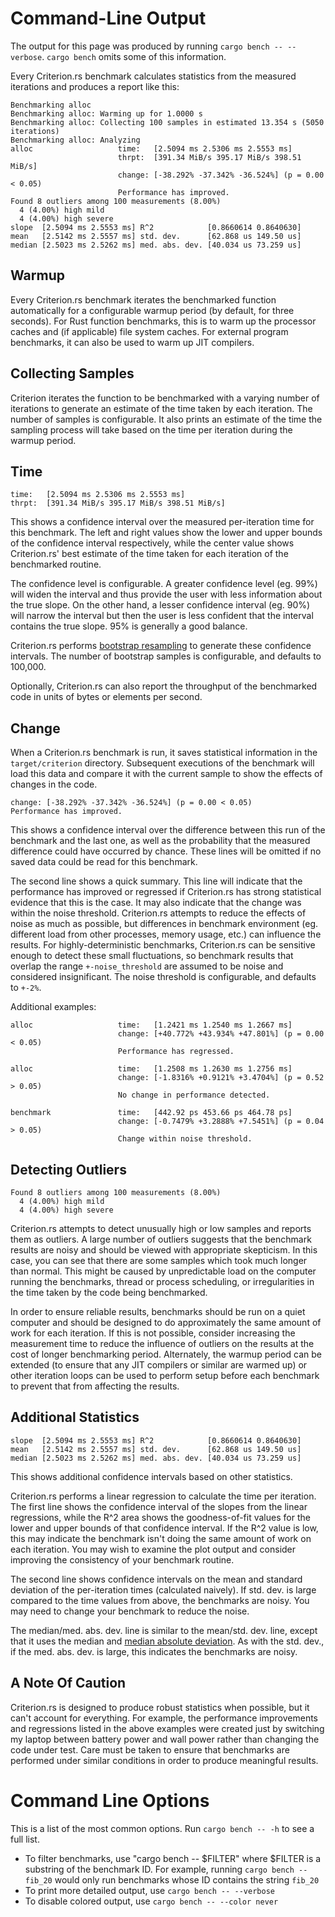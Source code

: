 # Command-Line Output

The output for this page was produced by running `cargo bench -- --verbose`.
`cargo bench` omits some of this information.

Every Criterion.rs benchmark calculates statistics from the measured iterations and produces a report like this:

```
Benchmarking alloc
Benchmarking alloc: Warming up for 1.0000 s
Benchmarking alloc: Collecting 100 samples in estimated 13.354 s (5050 iterations)
Benchmarking alloc: Analyzing
alloc                   time:   [2.5094 ms 2.5306 ms 2.5553 ms]
                        thrpt:  [391.34 MiB/s 395.17 MiB/s 398.51 MiB/s]
                        change: [-38.292% -37.342% -36.524%] (p = 0.00 < 0.05)
                        Performance has improved.
Found 8 outliers among 100 measurements (8.00%)
  4 (4.00%) high mild
  4 (4.00%) high severe
slope  [2.5094 ms 2.5553 ms] R^2            [0.8660614 0.8640630]
mean   [2.5142 ms 2.5557 ms] std. dev.      [62.868 us 149.50 us]
median [2.5023 ms 2.5262 ms] med. abs. dev. [40.034 us 73.259 us]
```

## Warmup

Every Criterion.rs benchmark iterates the benchmarked function automatically for a configurable warmup period (by default, for three seconds). For Rust function benchmarks, this is to warm up the processor caches and (if applicable) file system caches. For external program benchmarks, it can also be used to warm up JIT compilers.

## Collecting Samples

Criterion iterates the function to be benchmarked with a varying number of iterations to generate an estimate of the time taken by each iteration. The number of samples is configurable. It also prints an estimate of the time the sampling process will take based on the time per iteration during the warmup period.

## Time
```
time:   [2.5094 ms 2.5306 ms 2.5553 ms]
thrpt:  [391.34 MiB/s 395.17 MiB/s 398.51 MiB/s]
```

This shows a confidence interval over the measured per-iteration time for this benchmark. The left and right values show the lower and upper bounds of the confidence interval respectively, while the center value shows Criterion.rs' best estimate of the time taken for each iteration of the benchmarked routine.

The confidence level is configurable. A greater confidence level (eg. 99%) will widen the interval and thus provide the user with less information about the true slope. On the other hand, a lesser confidence interval (eg. 90%) will narrow the interval but then the user is less confident that the interval contains the true slope. 95% is generally a good balance.

Criterion.rs performs [bootstrap resampling](https://en.wikipedia.org/wiki/Bootstrapping_(statistics)) to generate these confidence intervals. The number of bootstrap samples is configurable, and defaults to 100,000.

Optionally, Criterion.rs can also report the throughput of the benchmarked code in units of bytes or elements per second.

## Change

When a Criterion.rs benchmark is run, it saves statistical information in the `target/criterion` directory. Subsequent executions of the benchmark will load this data and compare it with the current sample to show the effects of changes in the code.


```
change: [-38.292% -37.342% -36.524%] (p = 0.00 < 0.05)
Performance has improved.
```

This shows a confidence interval over the difference between this run of the benchmark and the last one, as well as the probability that the measured difference could have occurred by chance. These lines will be omitted if no saved data could be read for this benchmark.

The second line shows a quick summary. This line will indicate that the performance has improved or regressed if Criterion.rs has strong statistical evidence that this is the case. It may also indicate that the change was within the noise threshold. Criterion.rs attempts to reduce the effects of noise as much as possible, but differences in benchmark environment (eg. different load from other processes, memory usage, etc.) can influence the results. For highly-deterministic benchmarks, Criterion.rs can be sensitive enough to detect these small fluctuations, so benchmark results that overlap the range `+-noise_threshold` are assumed to be noise and considered insignificant. The noise threshold is configurable, and defaults to `+-2%`.

Additional examples:

```
alloc                   time:   [1.2421 ms 1.2540 ms 1.2667 ms]
                        change: [+40.772% +43.934% +47.801%] (p = 0.00 < 0.05)
                        Performance has regressed.
```

```
alloc                   time:   [1.2508 ms 1.2630 ms 1.2756 ms]
                        change: [-1.8316% +0.9121% +3.4704%] (p = 0.52 > 0.05)
                        No change in performance detected.
```

```
benchmark               time:   [442.92 ps 453.66 ps 464.78 ps]
                        change: [-0.7479% +3.2888% +7.5451%] (p = 0.04 > 0.05)
                        Change within noise threshold.
```

## Detecting Outliers

```
Found 8 outliers among 100 measurements (8.00%)
  4 (4.00%) high mild
  4 (4.00%) high severe
```

Criterion.rs attempts to detect unusually high or low samples and reports them as outliers. A large number of outliers suggests that the benchmark results are noisy and should be viewed with appropriate skepticism. In this case, you can see that there are some samples which took much longer than normal. This might be caused by unpredictable load on the computer running the benchmarks, thread or process scheduling, or irregularities in the time taken by the code being benchmarked.

In order to ensure reliable results, benchmarks should be run on a quiet computer and should be designed to do approximately the same amount of work for each iteration. If this is not possible, consider increasing the measurement time to reduce the influence of outliers on the results at the cost of longer benchmarking period. Alternately, the warmup period can be extended (to ensure that any JIT compilers or similar are warmed up) or other iteration loops can be used to perform setup before each benchmark to prevent that from affecting the results.

## Additional Statistics

```
slope  [2.5094 ms 2.5553 ms] R^2            [0.8660614 0.8640630]
mean   [2.5142 ms 2.5557 ms] std. dev.      [62.868 us 149.50 us]
median [2.5023 ms 2.5262 ms] med. abs. dev. [40.034 us 73.259 us]
```

This shows additional confidence intervals based on other statistics.

Criterion.rs performs a linear regression to calculate the time per iteration. The first line shows the confidence interval of the slopes from the linear regressions, while the R^2 area shows the goodness-of-fit values for the lower and upper bounds of that confidence interval. If the R^2 value is low, this may indicate the benchmark isn't doing the same amount of work on each iteration. You may wish to examine the plot output and consider improving the consistency of your benchmark routine.

The second line shows confidence intervals on the mean and standard deviation of the per-iteration times (calculated naively). If std. dev. is large compared to the time values from above, the benchmarks are noisy. You may need to change your benchmark to reduce the noise.

The median/med. abs. dev. line is similar to the mean/std. dev. line, except that it uses the median and [median absolute deviation](https://en.wikipedia.org/wiki/Median_absolute_deviation). As with the std. dev., if the med. abs. dev. is large, this indicates the benchmarks are noisy.

## A Note Of Caution

Criterion.rs is designed to produce robust statistics when possible, but it can't account for everything. For example, the performance improvements and regressions listed in the above examples were created just by switching my laptop between battery power and wall power rather than changing the code under test. Care must be taken to ensure that benchmarks are performed under similar conditions in order to produce meaningful results.

# Command Line Options

This is a list of the most common options. Run `cargo bench -- -h` to see a
full list.

* To filter benchmarks, use "cargo bench -- $FILTER" where $FILTER is a
substring of the benchmark ID. For example, running `cargo bench -- fib_20`
would only run benchmarks whose ID contains the string `fib_20`
* To print more detailed output, use `cargo bench -- --verbose`
* To disable colored output, use `cargo bench -- --color never`
